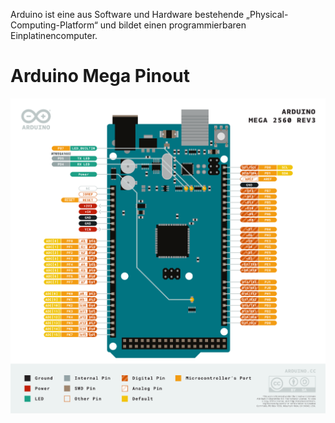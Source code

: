 Arduino ist eine aus Software und Hardware bestehende „Physical-Computing-Platform“ und bildet einen programmierbaren Einplatinencomputer.

# Arduino Mega Pinout
![](../_Medien/Arduino_Mega_2560.png)
